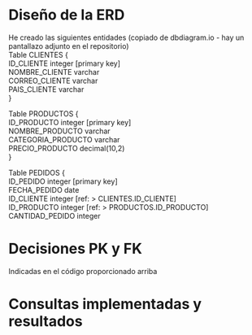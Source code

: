 # Diseño de la ERD #
He creado las siguientes entidades (copiado de dbdiagram.io - hay un pantallazo adjunto en el repositorio)  
Table CLIENTES {  
  ID_CLIENTE integer [primary key]  
  NOMBRE_CLIENTE varchar  
  CORREO_CLIENTE varchar  
  PAIS_CLIENTE varchar  
}  
  
Table PRODUCTOS {  
  ID_PRODUCTO integer [primary key]  
  NOMBRE_PRODUCTO varchar  
  CATEGORIA_PRODUCTO varchar  
  PRECIO_PRODUCTO decimal(10,2)  
}  
  
Table PEDIDOS {  
  ID_PEDIDO integer [primary key]  
  FECHA_PEDIDO date  
  ID_CLIENTE integer [ref: > CLIENTES.ID_CLIENTE]  
  ID_PRODUCTO integer [ref: > PRODUCTOS.ID_PRODUCTO]  
  CANTIDAD_PEDIDO integer  
  
  # Decisiones PK y FK #
  Indicadas en el código proporcionado arriba  
  # Consultas implementadas y resultados #
  
